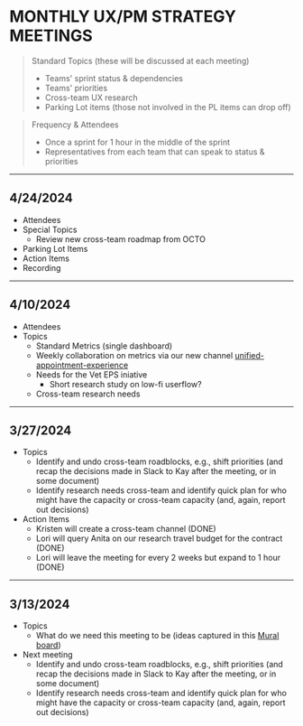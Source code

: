 # MONTHLY UX/PM STRATEGY MEETINGS

> Standard Topics (these will be discussed at each meeting)
> - Teams' sprint status & dependencies
> - Teams' priorities
> - Cross-team UX research
> - Parking Lot items (those not involved in the PL items can drop off)

> Frequency & Attendees
> - Once a sprint for 1 hour in the middle of the sprint
> - Representatives from each team that can speak to status & priorities

______________________________________________________________________________________________________________________________________________________
## 4/24/2024
- Attendees
- Special Topics
    - Review new cross-team roadmap from OCTO
- Parking Lot Items                
- Action Items
- Recording
______________________________________________________________________________________________________________________________________________________
## 4/10/2024
- Attendees
- Topics
    - Standard Metrics (single dashboard)
    - Weekly collaboration on metrics via our new channel [unified-appointment-experience](https://dsva.slack.com/archives/C06RMRJCLHH)
    - Needs for the Vet EPS iniative
        - Short research study on low-fi userflow? 
    - Cross-team research needs    
______________________________________________________________________________________________________________________________________________________
## 3/27/2024    
- Topics
    - Identify and undo cross-team roadblocks, e.g., shift priorities (and recap the decisions made in Slack to Kay after the meeting, or in some document)
    - Identify research needs cross-team and identify quick plan for who might have the capacity or cross-team capacity (and, again, report out decisions)
- Action Items
    - Kristen will create a cross-team channel (DONE)
    - Lori will query Anita on our research travel budget for the contract (DONE)
    - Lori will leave the meeting for every 2 weeks but expand to 1 hour (DONE)
______________________________________________________________________________________________________________________________________________________
## 3/13/2024
- Topics
    - What do we need this meeting to be (ideas captured in this [Mural board](https://app.mural.co/t/departmentofveteransaffairs9999/m/departmentofveteransaffairs9999/1710267783859/5206e79b0dd495b26f773cae3e489e3594489c40?sender=uc584f7fcc9a5090000259578))
- Next meeting
    - Identify and undo cross-team roadblocks, e.g., shift priorities (and recap the decisions made in Slack to Kay after the meeting, or in some document)
    - Identify research needs cross-team and identify quick plan for who might have the capacity or cross-team capacity (and, again, report out decisions)

